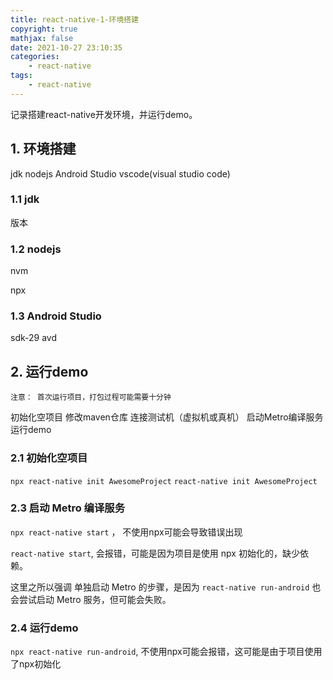 ```yaml
---
title: react-native-1-环境搭建
copyright: true
mathjax: false
date: 2021-10-27 23:10:35
categories:
    - react-native
tags:
    - react-native
---
```

记录搭建react-native开发环境，并运行demo。

<!-- more -->

## 1. 环境搭建

jdk
nodejs
Android Studio
vscode(visual studio code)


### 1.1 jdk

版本

### 1.2 nodejs

nvm

npx

### 1.3 Android Studio

sdk-29
avd

## 2. 运行demo

`注意： 首次运行项目，打包过程可能需要十分钟`

初始化空项目
修改maven仓库
连接测试机（虚拟机或真机）
启动Metro编译服务
运行demo

### 2.1 初始化空项目

`npx react-native init AwesomeProject`
`react-native init AwesomeProject`


### 2.3 启动 Metro 编译服务

`npx react-native start` ， 不使用npx可能会导致错误出现

`react-native start`, 会报错，可能是因为项目是使用 npx 初始化的，缺少依赖。

这里之所以强调 单独启动 Metro 的步骤，是因为 `react-native run-android` 也会尝试启动 Metro 服务，但可能会失败。

### 2.4 运行demo

`npx react-native run-android`, 不使用npx可能会报错，这可能是由于项目使用了npx初始化
